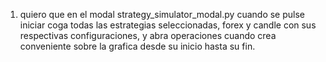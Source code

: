 

1. quiero que en el modal strategy_simulator_modal.py cuando se pulse iniciar coga todas las estrategias seleccionadas, forex y candle con sus respectivas configuraciones, y abra operaciones cuando crea conveniente sobre la grafica desde su inicio hasta su fin.


